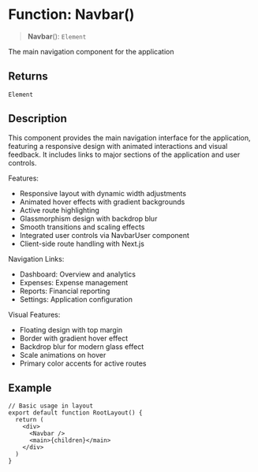 # Function: Navbar()

> **Navbar**(): `Element`

The main navigation component for the application

## Returns

`Element`

## Description

This component provides the main navigation interface for the application,
featuring a responsive design with animated interactions and visual feedback.
It includes links to major sections of the application and user controls.

Features:
- Responsive layout with dynamic width adjustments
- Animated hover effects with gradient backgrounds
- Active route highlighting
- Glassmorphism design with backdrop blur
- Smooth transitions and scaling effects
- Integrated user controls via NavbarUser component
- Client-side route handling with Next.js

Navigation Links:
- Dashboard: Overview and analytics
- Expenses: Expense management
- Reports: Financial reporting
- Settings: Application configuration

Visual Features:
- Floating design with top margin
- Border with gradient hover effect
- Backdrop blur for modern glass effect
- Scale animations on hover
- Primary color accents for active routes

## Example

```tsx
// Basic usage in layout
export default function RootLayout() {
  return (
    <div>
      <Navbar />
      <main>{children}</main>
    </div>
  )
}
```
